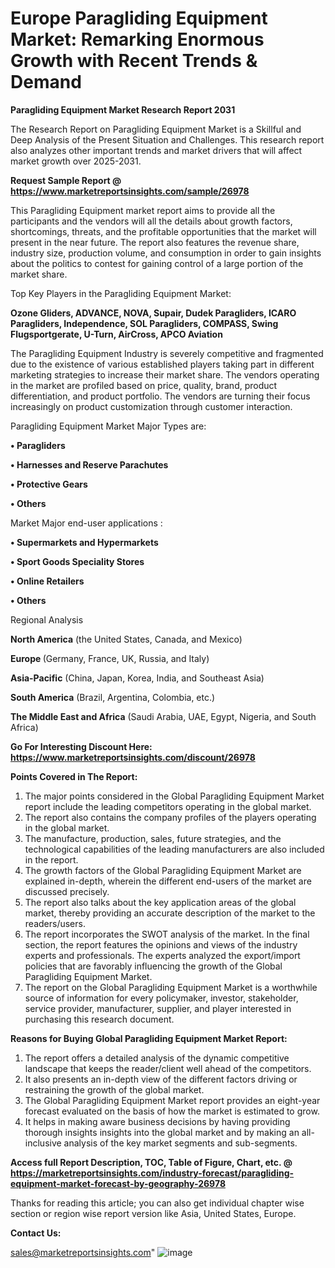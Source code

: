   # Europe Paragliding Equipment Market: Remarking Enormous Growth with Recent Trends & Demand

<strong>Paragliding Equipment Market Research Report 2031</strong>

The Research Report on Paragliding Equipment Market is a Skillful and Deep Analysis of the Present Situation and Challenges. This research report also analyzes other important trends and market drivers that will affect market growth over 2025-2031.

<strong>Request Sample Report @ <a href=https://www.marketreportsinsights.com/sample/26978>https://www.marketreportsinsights.com/sample/26978</a></strong>

This Paragliding Equipment market report aims to provide all the participants and the vendors will all the details about growth factors, shortcomings, threats, and the profitable opportunities that the market will present in the near future. The report also features the revenue share, industry size, production volume, and consumption in order to gain insights about the politics to contest for gaining control of a large portion of the market share.

Top Key Players in the Paragliding Equipment Market:

<strong>Ozone Gliders, ADVANCE, NOVA, Supair, Dudek Paragliders, ICARO Paragliders, Independence, SOL Paragliders, COMPASS, Swing Flugsportgerate, U-Turn, AirCross, APCO Aviation</strong>

The Paragliding Equipment Industry is severely competitive and fragmented due to the existence of various established players taking part in different marketing strategies to increase their market share. The vendors operating in the market are profiled based on price, quality, brand, product differentiation, and product portfolio. The vendors are turning their focus increasingly on product customization through customer interaction.

Paragliding Equipment Market Major Types are:

<strong>• Paragliders

• Harnesses and Reserve Parachutes

• Protective Gears

• Others</strong>

Market Major end-user applications :

<strong>• Supermarkets and Hypermarkets

• Sport Goods Speciality Stores

• Online Retailers

• Others</strong>

Regional Analysis

</u><strong><b>North America</b></strong> (the United States, Canada, and Mexico)

<strong><b>Europe </b></strong>(Germany, France, UK, Russia, and Italy)

<strong><b>Asia-Pacific</b></strong> (China, Japan, Korea, India, and Southeast Asia)

<strong><b>South America</b></strong> (Brazil, Argentina, Colombia, etc.)

<strong><b>The Middle East and Africa</b></strong> (Saudi Arabia, UAE, Egypt, Nigeria, and South Africa)

<strong>Go For Interesting Discount Here: <a href=https://www.marketreportsinsights.com/discount/26978>https://www.marketreportsinsights.com/discount/26978</a></strong>

<strong>Points Covered in The Report:</strong>
<ol>
  <li>The major points considered in the Global Paragliding Equipment Market report include the leading competitors operating in the global market.</li>
  <li>The report also contains the company profiles of the players operating in the global market.</li>
  <li>The manufacture, production, sales, future strategies, and the technological capabilities of the leading manufacturers are also included in the report.</li>
  <li>The growth factors of the Global Paragliding Equipment Market are explained in-depth, wherein the different end-users of the market are discussed precisely.</li>
  <li>The report also talks about the key application areas of the global market, thereby providing an accurate description of the market to the readers/users.</li>
  <li>The report incorporates the SWOT analysis of the market. In the final section, the report features the opinions and views of the industry experts and professionals. The experts analyzed the export/import policies that are favorably influencing the growth of the Global Paragliding Equipment Market.</li>
  <li>The report on the Global Paragliding Equipment Market is a worthwhile source of information for every policymaker, investor, stakeholder, service provider, manufacturer, supplier, and player interested in purchasing this research document.</li>
</ol>
<strong>Reasons for Buying Global Paragliding Equipment Market Report:</strong>

<ol>
  <li>The report offers a detailed analysis of the dynamic competitive landscape that keeps the reader/client well ahead of the competitors.</li>
  <li>It also presents an in-depth view of the different factors driving or restraining the growth of the global market.</li>
  <li>The Global Paragliding Equipment Market report provides an eight-year forecast evaluated on the basis of how the market is estimated to grow.</li>
  <li>It helps in making aware business decisions by having providing thorough insights insights into the global market and by making an all-inclusive analysis of the key market segments and sub-segments.</li>
</ol>
<strong>Access full Report Description, TOC, Table of Figure, Chart, etc. @ <a href=https://marketreportsinsights.com/industry-forecast/paragliding-equipment-market-forecast-by-geography-26978>https://marketreportsinsights.com/industry-forecast/paragliding-equipment-market-forecast-by-geography-26978</a></strong>


Thanks for reading this article; you can also get individual chapter wise section or region wise report version like Asia, United States, Europe.

<strong>Contact Us:</strong>

sales@marketreportsinsights.com"
![image](https://github.com/user-attachments/assets/8644ea34-c3b1-4e73-9da0-80e7aea406ad)
